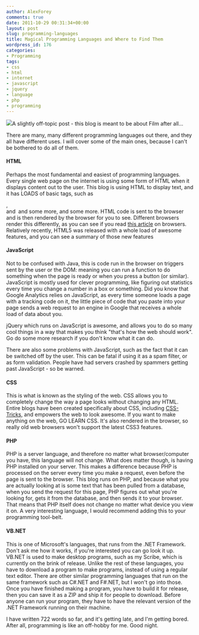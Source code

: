 ```yaml
---
author: AlexForey
comments: true
date: 2011-10-29 00:31:34+00:00
layout: post
slug: programming-languages
title: Magical Programming Languages and Where to Find Them
wordpress_id: 176
categories:
- Programming
tags:
- css
- html
- internet
- javascript
- jquery
- language
- php
- programming
---
```


![](http://www.w3.org/html/logo/downloads/HTML5_Logo_512.png)A slightly off-topic post - this blog is meant to be about Film after all...

There are many, many different programming languages out there, and they all have different uses. I will cover some of the main ones, because I can't be bothered to do all of them.


#### HTML


Perhaps the most fundamental and easiest of programming languages. Every single web page on the internet is using some form of HTML when it displays content out to the user. This blog is using HTML to display text, and it has LOADS of basic tags, such as <p>, <br> and <img> and some more, and some more. HTML code is sent to the browser and is then rendered by the browser for you to see. Different browsers render this differently, as you can see if you read [this article](http://filmandstuff.co.uk/2011/09/browsers/) on browsers. Relatively recently, HTML5 was released with a whole load of awesome features, and you can see a summary of those new features


#### JavaScript


Not to be confused with Java, this is code run in the browser on triggers sent by the user or the DOM: meaning you can run a function to do something when the page is ready or when you press a button (or similar). JavaScript is mostly used for clever programming, like figuring out statistics every time you change a number in a box or something. Did you know that Google Analytics relies on JavaScript, as every time someone loads a page with a tracking code on it, the little piece of code that you paste into your page sends a web request to an engine in Google that receives a whole load of data about you.

jQuery which runs on JavaScript is awesome, and allows you to do so many cool things in a way that makes you think "that's how the web should work". Go do some more research if you don't know what it can do.

There are also some problems with JavaScript, such as the fact that it can be switched off by the user. This can be fatal if using it as a spam filter, or as form validation. People have had servers crashed by spammers getting past JavaScript - so be warned.


#### CSS


This is what is known as the styling of the web. CSS allows you to completely change the way a page looks without changing any HTML. Entire blogs have been created specifically about CSS, including [CSS-Tricks](http://css-tricks.com), and empowers the web to look awesome. If you want to make anything on the web, GO LEARN CSS. It's also rendered in the browser, so really old web browsers won't support the latest CSS3 features.


#### PHP


PHP is a server language, and therefore no matter what browser/computer you have, this language will not change. What does matter though, is having PHP installed on your server. This makes a difference because PHP is processed on the server every time you make a request, even before the page is sent to the browser. This blog runs on PHP, and because what you are actually looking at is some text that has been pulled from a database, when you send the request for this page, PHP figures out what you're looking for, gets it from the database, and then sends it to your browser. That means that PHP itself does not change no matter what device you view it on. A very interesting language, I would recommend adding this to your programming tool-belt.


#### VB.NET


This is one of Microsoft's languages, that runs from the .NET Framework. Don't ask me how it works, if you're interested you can go look it up. VB.NET is used to make desktop programs, such as my Scribe, which is currently on the brink of release. Unlike the rest of these languages, you have to download a program to make programs, instead of using a regular text editor. There are other similar programming languages that run on the same framework such as C#.NET and F#.NET, but I won't go into those. Once you have finished making a program, you have to build it for release, then you can save it as a ZIP and ship it for people to download. Before anyone can run your program, they have to have the relevant version of the .NET Framework running on their machine.

I have written 722 words so far, and it's getting late, and I'm getting bored. After all, programming is like an off-hobby for me. Good night.
